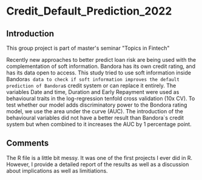 # Credit_Default_Prediction_2022

## Introduction

This group project is part of master's seminar "Topics in Fintech"

Recently new approaches to better predict loan risk are being used with the complementation of soft information. Bandora has its own credit rating, and has its data open to access. This study tried to use soft information inside Bandora`s data to check if soft information improves the default prediction of Bandora`s credit system or can replace it entirely. The variables Date and time, Duration and Early Repayment were used as behavioural traits in the log-regression tenfold cross validation (10x CV). To test whether our model adds discriminatory power to the Bondora rating model, we use the area under the curve (AUC). The introduction of the behavioural variables did not have a better result than Bandora`s credit system but when combined to it increases the AUC by 1 percentage point.

## Comments

The R file is a little bit messy. It was one of the first projects I ever did in R. However, I provide a detailed report of the results as well as a discussion about implications as well as limitiations.
